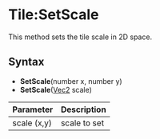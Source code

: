 # Tile:SetScale

This method sets the tile scale in 2D space.

## Syntax

- **SetScale**(number x, number y)
- **SetScale**([Vec2](Vec2.md) scale)

| Parameter | Description |
|---|---|
| scale (x,y) | scale to set |
